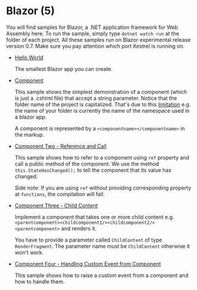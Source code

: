 # Blazor (5)

You will find samples for Blazor, a .NET application framework for Web Assembly here. To run the sample, simply type `dotnet watch run` at the folder of each project. All these samples run on Blazor experimental release version 0.7. Make sure you pay attention which port Kestrel is running on.

  * [Hello World](https://github.com/dodyg/practical-aspnetcore/tree/master/projects/blazor/hello-world)

    The smallest Blazor app you can create.

  * [Component](https://github.com/dodyg/practical-aspnetcore/tree/master/projects/blazor/Component)

    This sample shows the simplest demonstration of a component (which is just a .cshtml file) that accept a string parameter. Notice that the folder name of the project is capitalized. That's due to this [limitation](https://github.com/aspnet/Blazor/issues/854)  e.g. the name of your folder is currently the name of the namespace used in a blazor app.

    A component is represented by a `<componentname></componentname>` in the markup. 

  * [Component Two - Reference and Call](https://github.com/dodyg/practical-aspnetcore/tree/master/projects/blazor/ComponentTwo)
  
    This sample shows how to refer to a component using `ref` property and call a public method of the component. We use the method `this.StateHasChanged();` to tell the component that its value has changed.

    Side note: If you are using `ref` without providing corresponding property at `functions`, the compilation will fail.
    
  * [Component Three - Child Content](https://github.com/dodyg/practical-aspnetcore/tree/master/projects/blazor/ComponentThree)

    Implement a component that takes one or more child content e.g. `<parentcomponent><childcomponent1/><childcomponent2/><parentcomponent>` and renders it. 

    You have to provide a parameter called `ChildContent` of type `RenderFragment`. The parameter name must be `ChildContent` otherwise it won't work.

  * [Component Four - Handling Custom Event from Component](https://github.com/dodyg/practical-aspnetcore/tree/master/projects/blazor/ComponentFour)

    This sample shows how to raise a custom event from a component and how to handle them.
